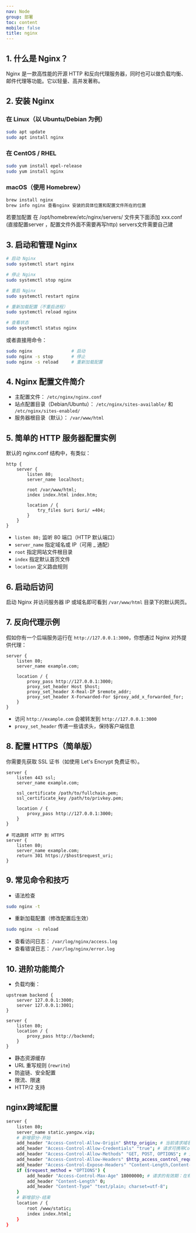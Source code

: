 ```yaml
---
nav: Node
group: 部署
toc: content
mobile: false
title: nginx
---
```

## 1. 什么是 Nginx？

Nginx 是一款高性能的开源 HTTP 和反向代理服务器，同时也可以做负载均衡、邮件代理等功能。它以轻量、高并发著称。
## 2. 安装 Nginx

### 在 Linux（以 Ubuntu/Debian 为例）

```bash
sudo apt update
sudo apt install nginx
```

### 在 CentOS / RHEL

```bash
sudo yum install epel-release
sudo yum install nginx
```

### macOS（使用 Homebrew）

```bash
brew install nginx
brew info nginx 查看nginx 安装的具体位置和配置文件所在的位置
```

若要加配置 在 /opt/homebrew/etc/nginx/servers/ 文件夹下面添加 xxx.conf  (直接配置server ，配置文件外面不需要再写http)
servers文件需要自己建
## 3. 启动和管理 Nginx

```bash
# 启动 Nginx
sudo systemctl start nginx

# 停止 Nginx
sudo systemctl stop nginx

# 重启 Nginx
sudo systemctl restart nginx

# 重新加载配置（不重启进程）
sudo systemctl reload nginx

# 查看状态
sudo systemctl status nginx
```

或者直接用命令：

```bash
sudo nginx               # 启动
sudo nginx -s stop       # 停止
sudo nginx -s reload     # 重新加载配置
```

## 4. Nginx 配置文件简介

- 主配置文件： `/etc/nginx/nginx.conf`
- 站点配置目录（Debian/Ubuntu）： `/etc/nginx/sites-available/` 和 `/etc/nginx/sites-enabled/`
- 服务器根目录（默认）： `/var/www/html`

## 5. 简单的 HTTP 服务器配置实例

默认的 nginx.conf 结构中，有类似：

```nginx
http {
    server {
        listen 80;
        server_name localhost;

        root /var/www/html;
        index index.html index.htm;

        location / {
            try_files $uri $uri/ =404;
        }
    }
}
```

- `listen 80;` 监听 80 端口（HTTP 默认端口）
- `server_name` 指定域名或 IP（可用 _ 通配）
- `root` 指定网站文件根目录
- `index` 指定默认首页文件
- `location` 定义路由规则

## 6. 启动后访问

启动 Nginx 并访问服务器 IP 或域名即可看到 `/var/www/html` 目录下的默认网页。

## 7. 反向代理示例

假如你有一个后端服务运行在 `http://127.0.0.1:3000`，你想通过 Nginx 对外提供代理：

```nginx
server {
    listen 80;
    server_name example.com;

    location / {
        proxy_pass http://127.0.0.1:3000;
        proxy_set_header Host $host;
        proxy_set_header X-Real-IP $remote_addr;
        proxy_set_header X-Forwarded-For $proxy_add_x_forwarded_for;
    }
}
```

- 访问 `http://example.com` 会被转发到 `http://127.0.0.1:3000`
- `proxy_set_header` 传递一些请求头，保持客户端信息

## 8. 配置 HTTPS（简单版）

你需要先获取 SSL 证书（如使用 Let's Encrypt 免费证书）。

```nginx
server {
    listen 443 ssl;
    server_name example.com;

    ssl_certificate /path/to/fullchain.pem;
    ssl_certificate_key /path/to/privkey.pem;

    location / {
        proxy_pass http://127.0.0.1:3000;
    }
}

# 可选跳转 HTTP 到 HTTPS
server {
    listen 80;
    server_name example.com;
    return 301 https://$host$request_uri;
}
```
## 9. 常见命令和技巧

- 语法检查

```bash
sudo nginx -t
```

- 重新加载配置（修改配置后生效）

```bash
sudo nginx -s reload
```

- 查看访问日志： `/var/log/nginx/access.log`
- 查看错误日志： `/var/log/nginx/error.log`

## 10. 进阶功能简介

- 负载均衡：

```nginx
upstream backend {
    server 127.0.0.1:3000;
    server 127.0.0.1:3001;
}

server {
    listen 80;
    location / {
        proxy_pass http://backend;
    }
}
```

- 静态资源缓存
- URL 重写规则 (`rewrite`)
- 防盗链、安全配置
- 限流、限速
- HTTP/2 支持

## nginx跨域配置

```bash
server {
	listen 80;
	server_name static.yangzw.vip;
	# 新增部分-开始
	add_header "Access-Control-Allow-Origin" $http_origin; # 当前请求域名，不支持携带Cookie的请求
	add_header "Access-Control-Allow-Credentials" "true"; # 请求可携带Cookie
	add_header "Access-Control-Allow-Methods" "GET, POST, OPTIONS"; # 允许的请求方式
	add_header "Access-Control-Allow-Headers" $http_access_control_request_headers; # 允许的请求Header，可设置为*
	add_header "Access-Control-Expose-Headers" "Content-Length,Content-Range";
	if ($request_method = "OPTIONS") {
		add_header "Access-Control-Max-Age" 18000000; # 请求的有效期：在有效期内无需发出另一条预检请求
		add_header "Content-Length" 0;
		add_header "Content-Type" "text/plain; charset=utf-8";
	}
	# 新增部分-结束
	location / {
		root /www/static;
		index index.html;
	}
}

```


